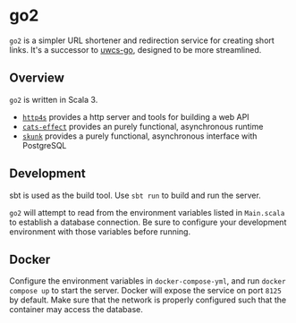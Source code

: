 # go2

`go2` is a simpler URL shortener and redirection service for creating short links. It's a successor to [uwcs-go](https://github.com/UWCS/uwcs-go), designed to be more streamlined.

## Overview

`go2` is written in Scala 3.

- [`http4s`](https://http4s.org/) provides a http server and tools for building a web API
- [`cats-effect`](https://typelevel.org/cats-effect/) provides an purely functional, asynchronous runtime
- [`skunk`](https://tpolecat.github.io/skunk/) provides a purely functional, asynchronous interface with PostgreSQL

## Development

sbt is used as the build tool. Use `sbt run` to build and run the server.

`go2` will attempt to read from the environment variables listed in `Main.scala` to establish a database connection. Be sure to configure your development environment with those variables before running.

## Docker

Configure the environment variables in `docker-compose-yml`, and run `docker compose up` to start the server. Docker will expose the service on port `8125` by default. Make sure that the network is properly configured such that the container may access the database.
